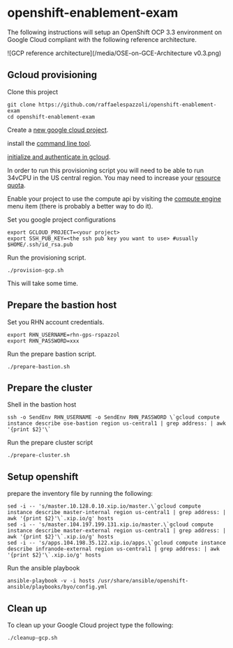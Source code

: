 # openshift-enablement-exam

The following instructions will setup an OpenShift OCP 3.3 environment on Google Cloud compliant with the following reference architecture.

![GCP reference architecture](/media/OSE-on-GCE-Architecture v0.3.png)

## Gcloud provisioning


Clone this project

```
git clone https://github.com/raffaelespazzoli/openshift-enablement-exam
cd openshift-enablement-exam
```

Create a [new google cloud project](https://cloud.google.com/resource-manager/docs/creating-project).

install the [command line tool](https://cloud.google.com/sdk/downloads).

[initialize and authenticate in gcloud](https://cloud.google.com/sdk/docs/authorizing).

In order to run this provisioning script you will need to be able to run 34vCPU in the US central region. You may need to increase your [resource quota](https://cloud.google.com/compute/docs/resource-quotas).

Enable your project to use the compute api by visiting the [compute engine](https://console.cloud.google.com/home) menu item (there is probably a better way to do it).

Set you google project configurations
```
export GCLOUD_PROJECT=<your project>
export SSH_PUB_KEY=<the ssh pub key you want to use> #usually $HOME/.ssh/id_rsa.pub
```

Run the provisioning script.

```
./provision-gcp.sh
```
This will take some time.

## Prepare the bastion host

Set you RHN account credentials.
```
export RHN_USERNAME=rhn-gps-rspazzol
export RHN_PASSWORD=xxx 
```
Run the prepare bastion script.
```
./prepare-bastion.sh
```

## Prepare the cluster

Shell in the bastion host
```
ssh -o SendEnv RHN_USERNAME -o SendEnv RHN_PASSWORD \`gcloud compute instance describe ose-bastion region us-central1 | grep address: | awk '{print $2}'\`
```
Run the prepare cluster script
```
./prepare-cluster.sh
```

## Setup openshift

prepare the inventory file by running the following:
```
sed -i -- 's/master.10.128.0.10.xip.io/master.\`gcloud compute instance describe master-internal region us-central1 | grep address: | awk '{print $2}'\`.xip.io/g' hosts
sed -i -- 's/master.104.197.199.131.xip.io/master.\`gcloud compute instance describe master-external region us-central1 | grep address: | awk '{print $2}'\`.xip.io/g' hosts
sed -i -- 's/apps.104.198.35.122.xip.io/apps.\`gcloud compute instance describe infranode-external region us-central1 | grep address: | awk '{print $2}'\`.xip.io/g' hosts
```

Run the ansible playbook
```
ansible-playbook -v -i hosts /usr/share/ansible/openshift-ansible/playbooks/byo/config.yml
```
## Clean up

To clean up your Google Cloud project type the following:
```
./cleanup-gcp.sh
```
